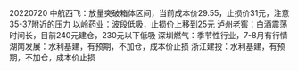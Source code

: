20220720
中航西飞：放量突破箱体区间，当前成本价29.55，止损价31元，注意35-37附近的压力
以岭药业：波段低吸，止损价上移到25元
泸州老窖：白酒震荡时间长，目前240元建仓，230元以下低吸
深圳燃气：季节性行业，7-8月有行情
湖南发展：水利基建，有预期，不加仓，成本价止损
浙江建投：水利基建，有预期，不加仓，成本价止损